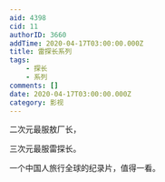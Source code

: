 ```yaml
---
aid: 4398
cid: 11
authorID: 3660
addTime: 2020-04-17T03:00:00.000Z
title: 雷探长系列
tags:
    - 探长
    - 系列
comments: []
date: 2020-04-17T03:00:00.000Z
category: 影视
---
```


二次元最服敖厂长，

三次元最服雷探长。

一个中国人旅行全球的纪录片，值得一看。
